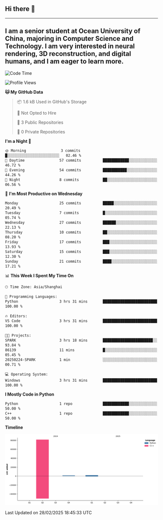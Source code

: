 ## Hi there 👋
---
I am a senior student at Ocean University of China, majoring in Computer Science and Technology. I am very interested in neural rendering, 3D reconstruction, and digital humans, and I am eager to learn more.
---
<!--START_SECTION:waka-->
![Code Time](http://img.shields.io/badge/Code%20Time-97%20hrs%2032%20mins-blue)

![Profile Views](http://img.shields.io/badge/Profile%20Views-1-blue)

**🐱 My GitHub Data** 

> 📦 1.6 kB Used in GitHub's Storage 
 > 
> 🚫 Not Opted to Hire
 > 
> 📜 3 Public Repositories 
 > 
> 🔑 0 Private Repositories 
 > 
**I'm a Night 🦉** 

```text
🌞 Morning                3 commits           █░░░░░░░░░░░░░░░░░░░░░░░░   02.46 % 
🌆 Daytime                57 commits          ████████████░░░░░░░░░░░░░   46.72 % 
🌃 Evening                54 commits          ███████████░░░░░░░░░░░░░░   44.26 % 
🌙 Night                  8 commits           ██░░░░░░░░░░░░░░░░░░░░░░░   06.56 % 
```
📅 **I'm Most Productive on Wednesday** 

```text
Monday                   25 commits          █████░░░░░░░░░░░░░░░░░░░░   20.49 % 
Tuesday                  7 commits           █░░░░░░░░░░░░░░░░░░░░░░░░   05.74 % 
Wednesday                27 commits          ██████░░░░░░░░░░░░░░░░░░░   22.13 % 
Thursday                 10 commits          ██░░░░░░░░░░░░░░░░░░░░░░░   08.20 % 
Friday                   17 commits          ███░░░░░░░░░░░░░░░░░░░░░░   13.93 % 
Saturday                 15 commits          ███░░░░░░░░░░░░░░░░░░░░░░   12.30 % 
Sunday                   21 commits          ████░░░░░░░░░░░░░░░░░░░░░   17.21 % 
```


📊 **This Week I Spent My Time On** 

```text
🕑︎ Time Zone: Asia/Shanghai

💬 Programming Languages: 
Python                   3 hrs 31 mins       █████████████████████████   100.00 % 

🔥 Editors: 
VS Code                  3 hrs 31 mins       █████████████████████████   100.00 % 

🐱‍💻 Projects: 
SPARK                    3 hrs 18 mins       ███████████████████████░░   93.84 % 
86139                    11 mins             █░░░░░░░░░░░░░░░░░░░░░░░░   05.45 % 
20250224-SPARK           1 min               ░░░░░░░░░░░░░░░░░░░░░░░░░   00.71 % 

💻 Operating System: 
Windows                  3 hrs 31 mins       █████████████████████████   100.00 % 
```

**I Mostly Code in Python** 

```text
Python                   1 repo              ████████████░░░░░░░░░░░░░   50.00 % 
C++                      1 repo              ████████████░░░░░░░░░░░░░   50.00 % 
```



**Timeline**

![Lines of Code chart](https://raw.githubusercontent.com/polaris-cyy/polaris-cyy/main/assets/bar_graph.png)


 Last Updated on 28/02/2025 18:45:33 UTC
<!--END_SECTION:waka-->

